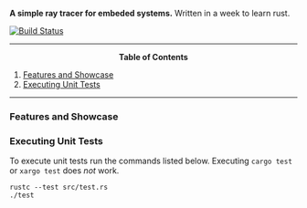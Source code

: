 __A simple ray tracer for embeded systems.__ Written in a week to learn rust.

[![Build Status](https://travis-ci.com/reiner-dolp/rust.svg?token=pT89NzCyQvDUzex3heXM&branch=master)](https://travis-ci.com/reiner-dolp/rust)


---
<p align=center><strong>Table of Contents</strong></p>

1. [Features and Showcase](#showcase)
2. [Executing Unit Tests](#executing-unit-tests)

---

### Features and Showcase

### Executing Unit Tests

To execute unit tests run the commands listed below. Executing `cargo test` or
`xargo test` does *not* work.

```
rustc --test src/test.rs
./test
```
